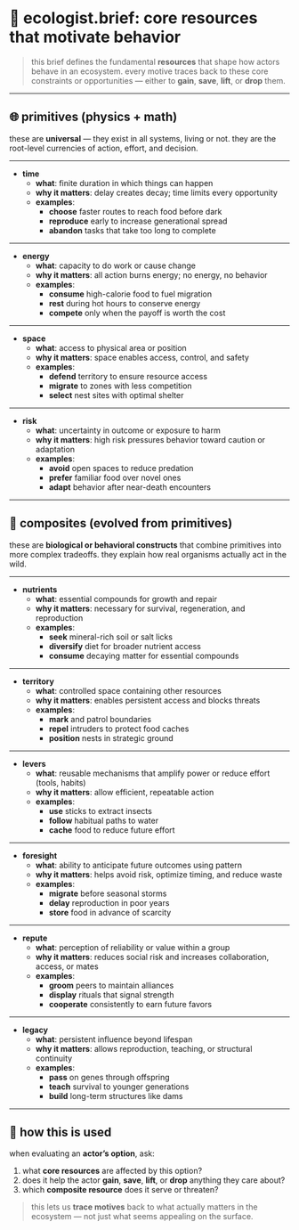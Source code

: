 # 📘 ecologist.brief: core resources that motivate behavior

> this brief defines the fundamental **resources** that shape how actors behave in an ecosystem.
> every motive traces back to these core constraints or opportunities — either to **gain**, **save**, **lift**, or **drop** them.

---

## 🌐 primitives (physics + math)

these are **universal** — they exist in all systems, living or not.
they are the root-level currencies of action, effort, and decision.

---

- **time**
  - **what**: finite duration in which things can happen
  - **why it matters**: delay creates decay; time limits every opportunity
  - **examples**:
    - **choose** faster routes to reach food before dark
    - **reproduce** early to increase generational spread
    - **abandon** tasks that take too long to complete

---

- **energy**
  - **what**: capacity to do work or cause change
  - **why it matters**: all action burns energy; no energy, no behavior
  - **examples**:
    - **consume** high-calorie food to fuel migration
    - **rest** during hot hours to conserve energy
    - **compete** only when the payoff is worth the cost

---

- **space**
  - **what**: access to physical area or position
  - **why it matters**: space enables access, control, and safety
  - **examples**:
    - **defend** territory to ensure resource access
    - **migrate** to zones with less competition
    - **select** nest sites with optimal shelter

---

- **risk**
  - **what**: uncertainty in outcome or exposure to harm
  - **why it matters**: high risk pressures behavior toward caution or adaptation
  - **examples**:
    - **avoid** open spaces to reduce predation
    - **prefer** familiar food over novel ones
    - **adapt** behavior after near-death encounters

---

## 🧬 composites (evolved from primitives)

these are **biological or behavioral constructs** that combine primitives into more complex tradeoffs.
they explain how real organisms actually act in the wild.

---

- **nutrients**
  - **what**: essential compounds for growth and repair
  - **why it matters**: necessary for survival, regeneration, and reproduction
  - **examples**:
    - **seek** mineral-rich soil or salt licks
    - **diversify** diet for broader nutrient access
    - **consume** decaying matter for essential compounds

---

- **territory**
  - **what**: controlled space containing other resources
  - **why it matters**: enables persistent access and blocks threats
  - **examples**:
    - **mark** and patrol boundaries
    - **repel** intruders to protect food caches
    - **position** nests in strategic ground

---

- **levers**
  - **what**: reusable mechanisms that amplify power or reduce effort (tools, habits)
  - **why it matters**: allow efficient, repeatable action
  - **examples**:
    - **use** sticks to extract insects
    - **follow** habitual paths to water
    - **cache** food to reduce future effort

---

- **foresight**
  - **what**: ability to anticipate future outcomes using pattern
  - **why it matters**: helps avoid risk, optimize timing, and reduce waste
  - **examples**:
    - **migrate** before seasonal storms
    - **delay** reproduction in poor years
    - **store** food in advance of scarcity

---

- **repute**
  - **what**: perception of reliability or value within a group
  - **why it matters**: reduces social risk and increases collaboration, access, or mates
  - **examples**:
    - **groom** peers to maintain alliances
    - **display** rituals that signal strength
    - **cooperate** consistently to earn future favors

---

- **legacy**
  - **what**: persistent influence beyond lifespan
  - **why it matters**: allows reproduction, teaching, or structural continuity
  - **examples**:
    - **pass** on genes through offspring
    - **teach** survival to younger generations
    - **build** long-term structures like dams

---

## 🎯 how this is used

when evaluating an **actor’s option**, ask:

1. what **core resources** are affected by this option?
2. does it help the actor **gain**, **save**, **lift**, or **drop** anything they care about?
3. which **composite resource** does it serve or threaten?

> this lets us **trace motives** back to what actually matters in the ecosystem — not just what seems appealing on the surface.
